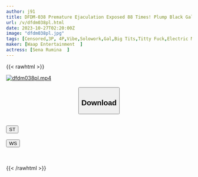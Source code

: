 ```yaml
---
author: j91
title: DFDM-038 Premature Ejaculation Exposed 88 Times! Plump Black Gal Meat Bitch! Sena Rumina
url: /v/dfdm038pl.html
date: 2023-10-27T02:20:00Z
image: "dfdm038pl.jpg"
tags: [Censored,3P, 4P,Vibe,Solowork,Gal,Big Tits,Titty Fuck,Electric Massager,Squirting,Sun tan	]
maker: [Waap Entertainment  ]
actress: [Sena Rumina  ]
---
```



{{< rawhtml >}}

<div class="video" data-videoid="1b9K9bdkYBcePqD">
    <a href="javascript:;">
        <img src="https://my.j91.asia/v/dfdm038pl.jpg" width="WIDTH" height="HEIGHT" alt="dfdm038pl.mp4" loading="lazy">
    </a>
</div>

<script type="text/javascript" src="https://j91.asia/asset/on-demand-st.js"></script>

<br>
  <link rel="stylesheet" href="https://j91.asia/asset/bs5.css">
  
  <center>
  <button class="btn btn-primary" type="button" data-bs-toggle="collapse" data-bs-target=".multi-collapse" aria-expanded="false" aria-controls="multiCollapseExample1 multiCollapseExample2"><h2>Download</h2></button></center>
</p>
<div class="row">
  <div class="col">
    <div class="collapse multi-collapse" id="multiCollapseExample1">
      <div class="card card-body">
	      	      <br>
<div class="buttons">  
<a href="https://streamtape.to/v/1b9K9bdkYBcePqD"><button class="btn-hover color-3"><i class="fa fa-download"></i> ST</button></a></div>
    </div>
  </div>
</div>
  <div class="col">
    <div class="collapse multi-collapse" id="multiCollapseExample2">
      <div class="card card-body">
	      <br>
<div class="buttons">
    <a href="https://wolfstream.tv/55fpesvexmyj"><button class="btn-hover color-9"><i class="fa fa-download"></i> WS</button></a></div>
<br><br>
      </div>
    </div>
  </div>
</div>

{{< /rawhtml >}}